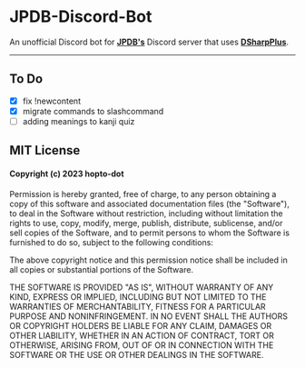 # JPDB-Discord-Bot
An unofficial Discord bot for **[JPDB's](https://jpdb.io/)** Discord server that uses **[DSharpPlus](https://github.com/DSharpPlus/DSharpPlus)**.

---

## To Do
- [X] fix !newcontent
- [X] migrate commands to slashcommand
- [ ] adding meanings to kanji quiz

## MIT License

#### Copyright (c) 2023 hopto-dot

Permission is hereby granted, free of charge, to any person obtaining a copy
of this software and associated documentation files (the "Software"), to deal
in the Software without restriction, including without limitation the rights
to use, copy, modify, merge, publish, distribute, sublicense, and/or sell
copies of the Software, and to permit persons to whom the Software is
furnished to do so, subject to the following conditions:

The above copyright notice and this permission notice shall be included in all
copies or substantial portions of the Software.

THE SOFTWARE IS PROVIDED "AS IS", WITHOUT WARRANTY OF ANY KIND, EXPRESS OR
IMPLIED, INCLUDING BUT NOT LIMITED TO THE WARRANTIES OF MERCHANTABILITY,
FITNESS FOR A PARTICULAR PURPOSE AND NONINFRINGEMENT. IN NO EVENT SHALL THE
AUTHORS OR COPYRIGHT HOLDERS BE LIABLE FOR ANY CLAIM, DAMAGES OR OTHER
LIABILITY, WHETHER IN AN ACTION OF CONTRACT, TORT OR OTHERWISE, ARISING FROM,
OUT OF OR IN CONNECTION WITH THE SOFTWARE OR THE USE OR OTHER DEALINGS IN THE
SOFTWARE.
